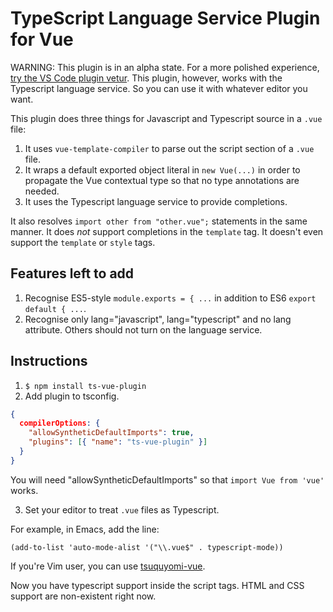 # TypeScript Language Service Plugin for Vue

WARNING: This plugin is in an alpha state. For a more polished
experience,
[try the VS Code plugin vetur](https://marketplace.visualstudio.com/items?itemName=octref.vetur).
This plugin, however, works with the Typescript language service. So
you can use it with whatever editor you want.

This plugin does three things for Javascript and Typescript source in a `.vue` file:

1. It uses `vue-template-compiler` to parse out the script section of a `.vue` file.
2. It wraps a default exported object literal in `new Vue(...)` in order to propagate the Vue contextual type so that no type annotations are needed.
3. It uses the Typescript language service to provide completions.

It also resolves `import other from "other.vue";` statements in the same manner.
It does *not* support completions in the `template` tag. It doesn't
even support the `template` or `style` tags.

## Features left to add

1. Recognise ES5-style `module.exports = { ...` in addition to ES6 `export default { ...`.
2. Recognise only lang="javascript", lang="typescript" and no lang attribute. Others should not turn on the language service.

## Instructions

1. `$ npm install ts-vue-plugin`
2. Add plugin to tsconfig.

```json
{
  compilerOptions: {
    "allowSyntheticDefaultImports": true,
    "plugins": [{ "name": "ts-vue-plugin" }]
  }
}
```
You will need "allowSyntheticDefaultImports" so that `import Vue from 'vue'` works.

3. Set your editor to treat `.vue` files as Typescript.

For example, in Emacs, add the line:

```elisp
(add-to-list 'auto-mode-alist '("\\.vue$" . typescript-mode))
```

If you're Vim user, you can use [tsuquyomi-vue](https://github.com/Quramy/tsuquyomi-vue).

Now you have typescript support inside the script tags. HTML and CSS support are non-existent right now.
